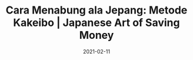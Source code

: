 ---
title:  "Cara Menabung ala Jepang: Metode Kakeibo | Japanese Art of Saving Money"
slug: https://www.youtube.com/watch?v=Kzt-6tqt7ks
date: "2021-02-11"
playlist: "#BAHASBUKU"
featured_image: https://img.youtube.com/vi/Kzt-6tqt7ks/maxresdefault.jpg
---